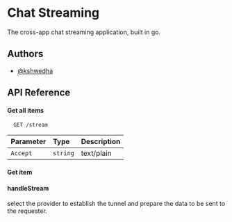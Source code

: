 
# Chat Streaming

The cross-app chat streaming application, built in go.


## Authors

- [@kshwedha](https://www.github.com/kshwedha)


## API Reference

#### Get all items

```http
  GET /stream
```

| Parameter | Type     | Description                |
| :-------- | :------- | :------------------------- |
| `Accept` | `string` | text/plain |

#### Get item

#### handleStream

select the provider to establish the tunnel and prepare the data to be sent to the requester.

